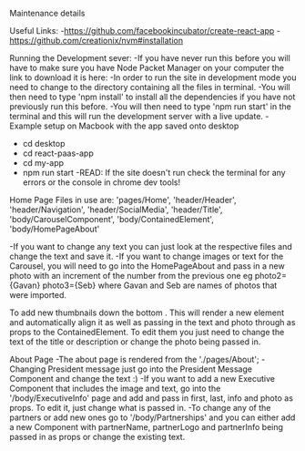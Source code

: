 Maintenance details

Useful Links:
-https://github.com/facebookincubator/create-react-app
-https://github.com/creationix/nvm#installation


Running the Development sever:
-If you have never run this before you will have to make sure you have Node Packet Manager on your computer the link to download it is here:
-In order to run the site in development mode you need to change to the directory containing all the files in terminal.
-You will then need to type 'npm install' to install all the dependencies if you have not previously run this before.
-You will then need to type 'npm run start' in the terminal and this will run the development server with a live update.
-Example setup on Macbook with the app saved onto desktop
  - cd desktop
  - cd react-paas-app
  - cd my-app
  - npm run start
-READ: If the site doesn't run check the terminal for any errors or the console in chrome dev tools!

Home Page
Files in use are: 'pages/Home',
 'header/Header', 'header/Navigation', 'header/SocialMedia', 'header/Title',
 'body/CarouselComponent', 'body/ContainedElement', 'body/HomePageAbout'

-If you want to change any text you can just look at the respective files and change the text and save it.
-If you want to change images or text for the Carousel, you will need to go into the HomePageAbout and pass in a new photo with an increment of the number from the previous one eg photo2={Gavan} photo3={Seb} where Gavan and Seb are names of photos that were imported.

To add new thumbnails down the bottom <Col><ContainedElement photo={Example} title="Example" description="Example"/></Col>. This will render a new element and automatically align it as well as passing in the text and photo through as props to the ContainedElement. To edit them you just need to change the text of the title or description or change the photo being passed in.

About Page
-The about page is rendered from the './pages/About';
-Changing President message just go into the President Message Component and change the text :)
-If you want to add a new Executive Component that includes the image and text, go into the '/body/ExecutiveInfo' page and add <Col md={2}><PersonalDetails /></Col> and pass in first, last, info and photo as props. To edit it, just change what is passed in.
-To change any of the partners or add new ones go to '/body/Partnerships' and you can either add a new <PartnershipDetails /> Component with partnerName, partnerLogo and partnerInfo being passed in as props or change the existing text.
